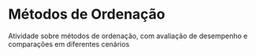 # Métodos de Ordenação
Atividade sobre métodos de ordenação, com avaliação de desempenho e comparações em diferentes cenários
